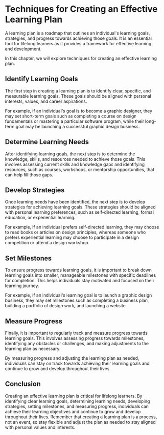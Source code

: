 Techniques for Creating an Effective Learning Plan
=======================================================================================

A learning plan is a roadmap that outlines an individual's learning goals, strategies, and progress towards achieving those goals. It is an essential tool for lifelong learners as it provides a framework for effective learning and development.

In this chapter, we will explore techniques for creating an effective learning plan.

Identify Learning Goals
-----------------------

The first step in creating a learning plan is to identify clear, specific, and measurable learning goals. These goals should be aligned with personal interests, values, and career aspirations.

For example, if an individual's goal is to become a graphic designer, they may set short-term goals such as completing a course on design fundamentals or mastering a particular software program, while their long-term goal may be launching a successful graphic design business.

Determine Learning Needs
------------------------

After identifying learning goals, the next step is to determine the knowledge, skills, and resources needed to achieve those goals. This involves assessing current skills and knowledge gaps and identifying resources, such as courses, workshops, or mentorship opportunities, that can help fill those gaps.

Develop Strategies
------------------

Once learning needs have been identified, the next step is to develop strategies for achieving learning goals. These strategies should be aligned with personal learning preferences, such as self-directed learning, formal education, or experiential learning.

For example, if an individual prefers self-directed learning, they may choose to read books or articles on design principles, whereas someone who prefers experiential learning may choose to participate in a design competition or attend a design workshop.

Set Milestones
--------------

To ensure progress towards learning goals, it is important to break down learning goals into smaller, manageable milestones with specific deadlines for completion. This helps individuals stay motivated and focused on their learning journey.

For example, if an individual's learning goal is to launch a graphic design business, they may set milestones such as completing a business plan, building a portfolio of design work, and launching a website.

Measure Progress
----------------

Finally, it is important to regularly track and measure progress towards learning goals. This involves assessing progress towards milestones, identifying any obstacles or challenges, and making adjustments to the learning plan as necessary.

By measuring progress and adjusting the learning plan as needed, individuals can stay on track towards achieving their learning goals and continue to grow and develop throughout their lives.

Conclusion
----------

Creating an effective learning plan is critical for lifelong learners. By identifying clear learning goals, determining learning needs, developing strategies, setting milestones, and measuring progress, individuals can achieve their learning objectives and continue to grow and develop throughout their lives. Remember that creating a learning plan is a process, not an event, so stay flexible and adjust the plan as needed to stay aligned with personal values and interests.
